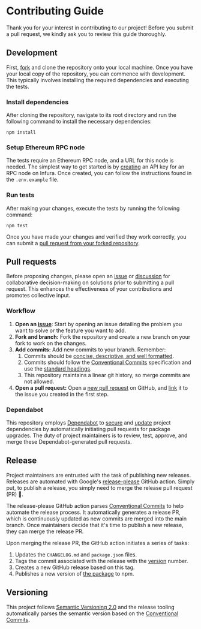 # Contributing Guide

Thank you for your interest in contributing to our project! Before you submit a pull request, we kindly ask you to review this guide thoroughly.

## Development

First, [fork](https://docs.github.com/en/get-started/quickstart/fork-a-repo) and clone the repository onto your local machine. Once you have your local copy of the repository, you can commence with development. This typically involves installing the required dependencies and executing the tests.

### Install dependencies

After cloning the repository, navigate to its root directory and run the following command to install the necessary dependencies:

```
npm install
```

### Setup Ethereum RPC node

The tests require an Ethereum RPC node, and a URL for this node is needed. The simplest way to get started is by [creating](https://docs.infura.io/infura/getting-started#2.-create-an-api-key) an API key for an RPC node on Infura. Once created, you can follow the instructions found in the `.env.example` file.

### Run tests

After making your changes, execute the tests by running the following command:

```
npm test
```

Once you have made your changes and verified they work correctly, you can submit a [pull request from your forked repository](https://docs.github.com/en/pull-requests/collaborating-with-pull-requests/proposing-changes-to-your-work-with-pull-requests/creating-a-pull-request-from-a-fork).

## Pull requests

Before proposing changes, please open an [issue](https://github.com/0xProject/0x-parser/issues/new) or [discussion](https://github.com/0xProject/0x-parser/discussions/new/choose) for collaborative decision-making on solutions prior to submitting a pull request. This enhances the effectiveness of your contributions and promotes collective input.

### Workflow

1. **Open an [issue](https://github.com/0xProject/0x-parser/issues/new)**: Start by opening an issue detailing the problem you want to solve or the feature you want to add.
1. **Fork and branch:** Fork the repository and create a new branch on your fork to work on the changes.
1. **Add commits:** Add new commits to your branch. Remember:
   1. Commits should be [concise, descriptive, and well formatted](https://cbea.ms/git-commit/#seven-rules).
   1. Commits should follow the [Conventional Commits](https://www.conventionalcommits.org/en/v1.0.0) specification and use the [standard headings](https://github.com/googleapis/release-please/blob/cb0f936e598c5bfb8d3e0a9c0eeb57ae59a35140/src/changelog-notes.ts#L43-L54).
   1. This repository maintains a linear git history, so merge commits are not allowed.
1. **Open a pull request:** Open a [new pull request](https://github.com/0xProject/0x-parser/compare) on GitHub, and [link](https://docs.github.com/en/issues/tracking-your-work-with-issues/linking-a-pull-request-to-an-issue) it to the issue you created in the first step.

### Dependabot

This repository employs [Dependabot](https://docs.github.com/en/code-security/dependabot) to [secure](https://docs.github.com/en/code-security/dependabot/dependabot-security-updates/configuring-dependabot-security-updates) and [update](https://docs.github.com/en/code-security/dependabot/dependabot-version-updates/configuring-dependabot-version-updates#about-version-updates-for-dependencies) project dependencies by automatically initiating pull requests for package upgrades. The duty of project maintainers is to review, test, approve, and merge these Dependabot-generated pull requests.

## Release

Project maintainers are entrusted with the task of publishing new releases. Releases are automated with Google's [release-please](https://github.com/googleapis/release-please) GitHub action. Simply put, to publish a release, you simply need to merge the release pull request (PR) 🚀.

The release-please GitHub action parses [Conventional Commits](https://www.conventionalcommits.org/en/v1.0.0) to help automate the release process. It automatically generates a release PR, which is continuously updated as new commits are merged into the main branch. Once maintainers decide that it's time to publish a new release, they can merge the release PR.

Upon merging the release PR, the GitHub action initiates a series of tasks:

1. Updates the `CHANGELOG.md` and `package.json` files.
1. Tags the commit associated with the release with the [version](https://semver.org) number.
1. Creates a new GitHub release based on this tag.
1. Publishes a new version of [the package](https://www.npmjs.com/package/@0x/0x-parser) to npm.

## Versioning

This project follows [Semantic Versioning 2.0](https://semver.org/) and the release tooling automatically parses the semantic version based on the [Conventional Commits](https://www.conventionalcommits.org/en/v1.0.0).
